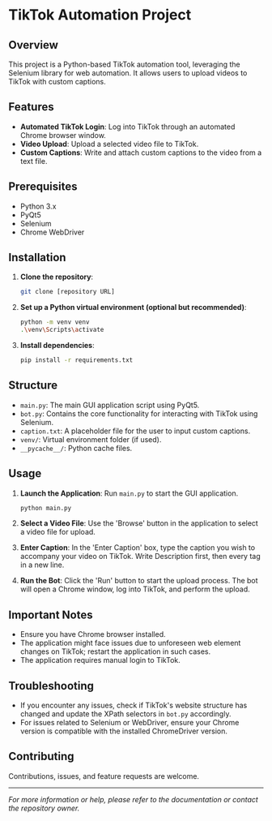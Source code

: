 
# TikTok Automation Project

## Overview
This project is a Python-based TikTok automation tool, leveraging the Selenium library for web automation. It allows users to upload videos to TikTok with custom captions.

## Features
- **Automated TikTok Login**: Log into TikTok through an automated Chrome browser window.
- **Video Upload**: Upload a selected video file to TikTok.
- **Custom Captions**: Write and attach custom captions to the video from a text file.

## Prerequisites
- Python 3.x
- PyQt5
- Selenium
- Chrome WebDriver

## Installation
1. **Clone the repository**:
   ```bash
   git clone [repository URL]
   ```

2. **Set up a Python virtual environment (optional but recommended)**:
   ```bash
   python -m venv venv
   .\venv\Scripts\activate
   ```

3. **Install dependencies**:
   ```bash
   pip install -r requirements.txt
   ```

## Structure
- `main.py`: The main GUI application script using PyQt5.
- `bot.py`: Contains the core functionality for interacting with TikTok using Selenium.
- `caption.txt`: A placeholder file for the user to input custom captions.
- `venv/`: Virtual environment folder (if used).
- `__pycache__/`: Python cache files.

## Usage
1. **Launch the Application**:
   Run `main.py` to start the GUI application.
   ```bash
   python main.py
   ```

2. **Select a Video File**:
   Use the 'Browse' button in the application to select a video file for upload.

3. **Enter Caption**:
   In the 'Enter Caption' box, type the caption you wish to accompany your video on TikTok. Write Description first, then every tag in a new line.

4. **Run the Bot**:
   Click the 'Run' button to start the upload process. The bot will open a Chrome window, log into TikTok, and perform the upload.

## Important Notes
- Ensure you have Chrome browser installed.
- The application might face issues due to unforeseen web element changes on TikTok; restart the application in such cases.
- The application requires manual login to TikTok.

## Troubleshooting
- If you encounter any issues, check if TikTok's website structure has changed and update the XPath selectors in `bot.py` accordingly.
- For issues related to Selenium or WebDriver, ensure your Chrome version is compatible with the installed ChromeDriver version.

## Contributing
Contributions, issues, and feature requests are welcome.

---

*For more information or help, please refer to the documentation or contact the repository owner.*
